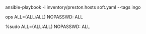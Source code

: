 ansible-playbook -i inventory/preston.hosts soft.yaml --tags ingo 

ops     ALL=(ALL:ALL) NOPASSWD: ALL

%sudo     ALL=(ALL:ALL) NOPASSWD: ALL
